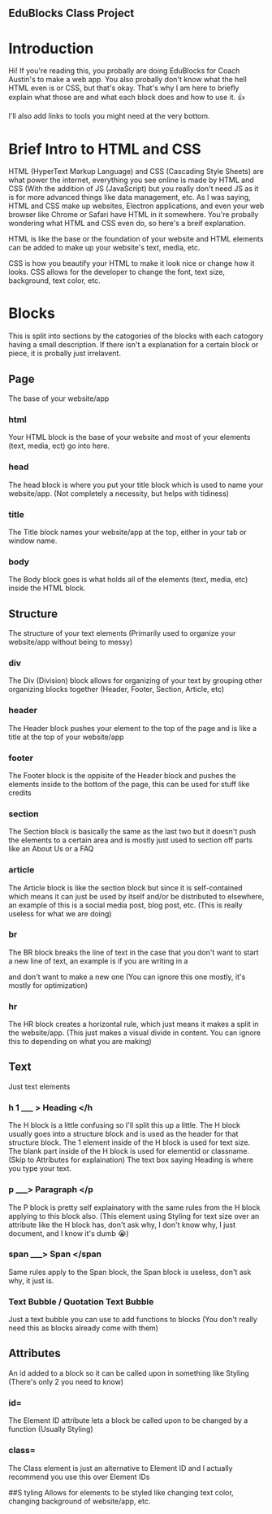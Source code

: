## EduBlocks Class Project

# Introduction
Hi! If you're reading this, you probally are doing EduBlocks for Coach Austin's to make a web app.
You also probally don't know what the hell HTML even is or CSS, but that's okay. That's why I am here to
briefly explain what those are and what each block does and how to use it. 👍

I'll also add links to tools you might need at the very bottom.

# Brief Intro to HTML and CSS
HTML (HyperText Markup Language) and CSS (Cascading Style Sheets) are what power the internet, everything you see online is made by HTML and CSS (With the addition of JS (JavaScript) but you really don't need JS as it is for more advanced things like data management, etc. As I was saying, HTML and CSS make up websites, Electron applications, and even your web browser like Chrome or Safari have HTML in it somewhere. You're probally wondering what HTML and CSS even do, so here's a breif explanation. 

HTML is like the base or the foundation of your website and HTML elements can be added to make up your website's text, media, etc.

CSS is how you beautify your HTML to make it look nice or change how it looks. CSS allows for the developer to change the font, text size, background, text color, etc.

# Blocks
 This is split into sections by the catogories of the blocks with each catogory having a small description. If there isn't a explanation for a certain
 block or piece, it is probally just irrelavent.
 
## Page
The base of your website/app

### html
Your HTML block is the base of your website and most of your elements (text, media, ect) go into here.
 
### head
The head block is where you put your title block which is used to name your website/app. (Not completely a necessity, but helps with tidiness)
 
### title
The Title block names your website/app at the top, either in your tab or window name.
 
### body
The Body block goes is what holds all of the elements (text, media, etc) inside the HTML block.

## Structure
The structure of your text elements (Primarily used to organize your website/app without being to messy)

### div
The Div (Division) block allows for organizing of your text by grouping other organizing blocks together (Header, Footer, Section, Article, etc)

### header
The Header block pushes your element to the top of the page and is like a title at the top of your website/app
### footer
The Footer block is the oppisite of the Header block and pushes the elements inside to the bottom of the page, this can be used for 
stuff like credits

### section
The Section block is basically the same as the last two but it doesn't push the elements to a certain area and is mostly just used to 
section off parts like an About Us or a FAQ

### article
The Article block is like the section block but since it is self-contained which means it can just be used by itself and/or be distributed to elsewhere, 
an example of this is a social media post, blog post, etc. (This is really useless for what we are doing)

### br
The BR block breaks the line of text in the case that you don't want to start a new line of text, an example is if you are writing in a <p> and don't want to make a new one
(You can ignore this one mostly, it's mostly for optimization)

### hr
The HR block creates a horizontal rule, which just means it makes a split in the website/app. (This just makes a visual divide in content. You can ignore this to depending
on what you are making)

## Text
Just text elements
### h 1 ___ > Heading </h
The H block is a little confusing so I'll split this up a little.
The H block usually goes into a structure block and is used as the header for that structure block.
The 1 element inside of the H block is used for text size.
The blank part inside of the H block is used for elementid or classname. (Skip to Attributes for explaination)
The text box saying Heading is where you type your text.

### p ___> Paragraph </p
The P block is pretty self explainatory with the same rules from the H block applying to this block also. (This element using Styling for text size over an attribute like the H block has, don't ask why, I don't know why,
I just document, and I know it's dumb 😭)

### span ___> Span </span
Same rules apply to the Span block, the Span block is useless, don't ask why, it just is.

### Text Bubble / Quotation Text Bubble
Just a text bubble you can use to add functions to blocks (You don't really need this as blocks already come with them)

## Attributes
An id added to a block so it can be called upon in something like Styling (There's only 2 you need to know)

### id=
The Element ID attribute lets a block be called upon to be changed by a function (Usually Styling)

### class=
The Class element is just an alternative to Element ID and I actually recommend you use this over Element IDs

##S tyling
Allows for elements to be styled like changing text color, changing background of website/app, etc.

### <style>
The Style block is the base of your styling blocks. This block should never go into the HTML block. All Styling blocks should go into this block (text-color, text-allign, background-color, etc)

### .classname
The .classname block allows for styling blocks only apply to other elements with the same classname. (Highly Recommended to Use)

### :before/:after/:focus/:hover
These blocks allow for effects to happen on buttons when an action is done. For example when I hover my mouse over an element, it enlarges slightly to add depth.

### Color Block
The color block can be used to color things, one issue is doesn't have as much color customization as RGBA or Hex Code. (I don't know how else to explain and it is insanely easy to understand)

### rgba
The RGBA block is quite hard to explain but it uses numbers to color instead of a UI or Hex Code. (Link for RGBA Color Picker at the bottom)

### Text Styling
Theres not much to explain here and all the blocks are pretty self explainatory
Also in the text-color you can drag a RGBA, Hex Code, or a Color Block into the little area that says some gibberish to pick the color.

### Display Styling
Theres only one Thing you need to know for this one and it is the Display block which is the first one you will see.
The display block can make you element act like a box or make it flex, you won't really need this but I only told you because it can help with some issues.

### Spacing
I won't explain each block but this is one of the most important Styling catogories so I'll give you the defintion for margin and padding.
In CSS, padding refers to the space between the content of an element and its border. It is used to create space inside an element, pushing the content away from the edges of the element's border.
In CSS, margin is the space outside an element's border. It creates distance between the element and surrounding elements. Essentially, the margin pushes the element away from its neighbors, allowing for spacing between them.

### Background
Pretty self explainatory and the features should be pretty simple if you been following along 🙄

### Border
These blocks add a border to your elements

### Other (Cursor)
The Cursor block lets you change the cursor that shows on your website/app


## Media
Media is pretty self explainatory and all the blocks have mostly the same rules just a different type of media.
The only thing you need to know is how to get iage urls, which there should be a youtube video showing you how. I'm sorry if you can get it on mobile
If your EduBlocks gets stuck when pasting image URL just reset the tab and hope auto save is enabled so make sure to save before pasting in a img URL. Your image should show up on your preview.

## Forms
These blocks allow the user to summit data to the website/app

## Tables
These blocks allow for creating tables which can be used to organize or display data.

## Lists
I don't know, make lists?

## Script
I don't recommend this, but if you really want to flex, I guess you can? I don't want compition, so I ain't explaining this. Go find an HTML tutorial on how to use emmbedded JS or something.

# Links
### EduBlocks
https://edublocks.org/

### Color Picker / Hex Picker
https://www.google.com/search?client=firefox-b-e&q=google+color+picker

### RGBA Color Picker
https://rgbacolorpicker.com/

### How To Get Image URL For Media Blocks
https://youtu.be/AjG9Kwhmwok?si=ZrSRddU73SyTD7WU

### Simple Website/Web App Sample
https://app.edublocks.org/project/GydsKFy0bpZb50X2Ykh73SGhQqu2/EIUodYZnYYuU9SxcorX3

### Advanced Website/Web App Sample
still working on this

# Extras
Just extra info

### Text Code in EduBlocks
If you look above your preview in EduBlocks you can see a code button. This button allows you code your website with text-based-coding over block-based-coding. (I don't recommend using this unless you know what you are doing, as it can mess everything up if done wrong)

### Native Desktop App?
Yep, you can make a desktop app with your EduBlocks code with Electron. I decided to explain what to do in different repository which is linked below. (This won't work on the MacBooks as they have restrictions on what can be installed and ask Coach Austin before installing something on the Windows laptops)
https://github.com/wakefulblock262/html-edublocks-to-electron

# The End
And that's all for now and I probally will add more later. If you still don't understand, come talk to me or Coach Austin and we can help, but I don't know aobut Coach Austin, he might just send you to me.
Also the text is bugged for some reason so some headers might now show up :( 
(I think I fixed most of them)

# Credits?
Made by yours truly, Everett :)

im such a nerd
